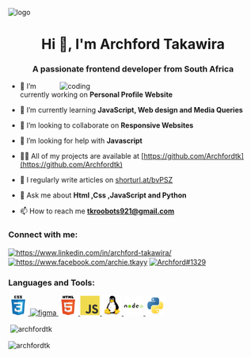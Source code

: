 ![logo](https://mir-s3-cdn-cf.behance.net/project_modules/2800_opt_1/0a926c68097599.5b50bca4767c6.jpg)
<h1 align="center">Hi 👋, I'm Archford Takawira</h1>
<h3 align="center">A passionate frontend developer from South Africa</h3>
<img align="right" alt="coding" width="400" src="https://globaleducation.s3.ap-south-1.amazonaws.com/globaledu/gif/front-end-development.gif">

- 🔭 I’m currently working on **Personal Profile Website**

- 🌱 I’m currently learning **JavaScript, Web design and Media Queries**

- 👯 I’m looking to collaborate on **Responsive Websites**

- 🤝 I’m looking for help with **Javascript**

- 👨‍💻 All of my projects are available at [https://github.com/Archfordtk](https://github.com/Archfordtk)

- 📝 I regularly write articles on [shorturl.at/bvPSZ](shorturl.at/bvPSZ)

- 💬 Ask me about **Html ,Css ,JavaScript and Python**

- 📫 How to reach me **tkroobots921@gmail.com**

<h3 align="left">Connect with me:</h3>
<p align="left">
<a href="https://linkedin.com/in/https://www.linkedin.com/in/archford-takawira/" target="blank"><img align="center" src="https://raw.githubusercontent.com/rahuldkjain/github-profile-readme-generator/master/src/images/icons/Social/linked-in-alt.svg" alt="https://www.linkedin.com/in/archford-takawira/" height="30" width="40" /></a>
<a href="https://fb.com/https://www.facebook.com/archie.tkayy" target="blank"><img align="center" src="https://raw.githubusercontent.com/rahuldkjain/github-profile-readme-generator/master/src/images/icons/Social/facebook.svg" alt="https://www.facebook.com/archie.tkayy" height="30" width="40" /></a>
<a href="https://discord.gg/Archford#1329" target="blank"><img align="center" src="https://raw.githubusercontent.com/rahuldkjain/github-profile-readme-generator/master/src/images/icons/Social/discord.svg" alt="Archford#1329" height="30" width="40" /></a>
</p>

<h3 align="left">Languages and Tools:</h3>
<p align="left"> <a href="https://www.w3schools.com/css/" target="_blank" rel="noreferrer"> <img src="https://raw.githubusercontent.com/devicons/devicon/master/icons/css3/css3-original-wordmark.svg" alt="css3" width="40" height="40"/> </a> <a href="https://www.figma.com/" target="_blank" rel="noreferrer"> <img src="https://www.vectorlogo.zone/logos/figma/figma-icon.svg" alt="figma" width="40" height="40"/> </a> <a href="https://www.w3.org/html/" target="_blank" rel="noreferrer"> <img src="https://raw.githubusercontent.com/devicons/devicon/master/icons/html5/html5-original-wordmark.svg" alt="html5" width="40" height="40"/> </a> <a href="https://developer.mozilla.org/en-US/docs/Web/JavaScript" target="_blank" rel="noreferrer"> <img src="https://raw.githubusercontent.com/devicons/devicon/master/icons/javascript/javascript-original.svg" alt="javascript" width="40" height="40"/> </a> <a href="https://www.linux.org/" target="_blank" rel="noreferrer"> <img src="https://raw.githubusercontent.com/devicons/devicon/master/icons/linux/linux-original.svg" alt="linux" width="40" height="40"/> </a> <a href="https://nodejs.org" target="_blank" rel="noreferrer"> <img src="https://raw.githubusercontent.com/devicons/devicon/master/icons/nodejs/nodejs-original-wordmark.svg" alt="nodejs" width="40" height="40"/> </a> <a href="https://www.python.org" target="_blank" rel="noreferrer"> <img src="https://raw.githubusercontent.com/devicons/devicon/master/icons/python/python-original.svg" alt="python" width="40" height="40"/> </a> </p>

<p>&nbsp;<img align="center" src="https://github-readme-stats.vercel.app/api?username=archfordtk&show_icons=true&locale=en" alt="archfordtk" /></p>

<p><img align="center" src="https://github-readme-streak-stats.herokuapp.com/?user=archfordtk&" alt="archfordtk" /></p>
